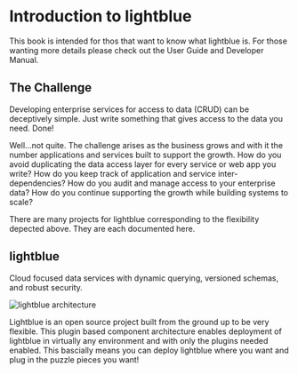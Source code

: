 # Introduction to lightblue
This book is intended for thos that want to know what lightblue is.  For those wanting more details please check out the User Guide and Developer Manual.

## The Challenge

Developing enterprise services for access to data (CRUD) can be deceptively simple.  Just write something that gives access to the data you need.  Done!

Well...not quite.  The challenge arises as the business grows and with it the number applications and services built to support the growth.  How do you avoid duplicating the data access layer for every service or web app you write?  How do you keep track of application and service inter-dependencies?  How do you audit and manage access to your enterprise data?  How do you continue supporting the growth while building systems to scale?

There are many projects for lightblue corresponding to the flexibility depected above.  They are each documented here.

## lightblue

Cloud focused data services with dynamic querying, versioned schemas, and robust security.

![lightblue architecture](https://raw.githubusercontent.com/lightblue-platform/lightblue-docs/master/images/lightblue-puzzle.png "High Level Architecture")

Lightblue is an open source project built from the ground up to be very flexible.  This plugin based component architecture enables deployment of lightblue in virtually any environment and with only the plugins needed enabled.  This bascially means you can deploy lightblue where you want and plug in the puzzle pieces you want!
